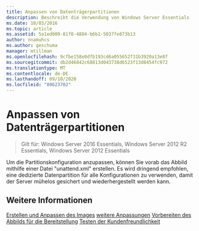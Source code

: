 ```yaml
---
title: Anpassen von Datenträgerpartitionen
description: Beschreibt die Verwendung von Windows Server Essentials
ms.date: 10/03/2016
ms.topic: article
ms.assetid: 5a1ed009-81f0-4884-b6b1-5037fe873b13
author: nnamuhcs
ms.author: geschuma
manager: mtillman
ms.openlocfilehash: 9cfbe158e0dfb193cd6a055652f31b3920a13e8f
ms.sourcegitcommit: db2d46842c68813d043738d6523f13d8454fc972
ms.translationtype: MT
ms.contentlocale: de-DE
ms.lasthandoff: 09/10/2020
ms.locfileid: "89623702"
---
```

# <a name="customize-disk-partitions"></a>Anpassen von Datenträgerpartitionen

>Gilt für: Windows Server 2016 Essentials, Windows Server 2012 R2 Essentials, Windows Server 2012 Essentials

Um die Partitionskonfiguration anzupassen, können Sie vorab das Abbild mithilfe einer Datei "unattend.xml" erstellen. Es wird dringend empfohlen, eine dedizierte Datenpartition für alle Konfigurationen zu verwenden, damit der Server mühelos gesichert und wiederhergestellt werden kann.

## <a name="see-also"></a>Weitere Informationen
 [Erstellen und Anpassen des Images](Creating-and-Customizing-the-Image.md) [weitere Anpassungen](Additional-Customizations.md) [Vorbereiten des Abbilds für die Bereitstellung](Preparing-the-Image-for-Deployment.md) [Testen der Kundenfreundlichkeit](Testing-the-Customer-Experience.md)
